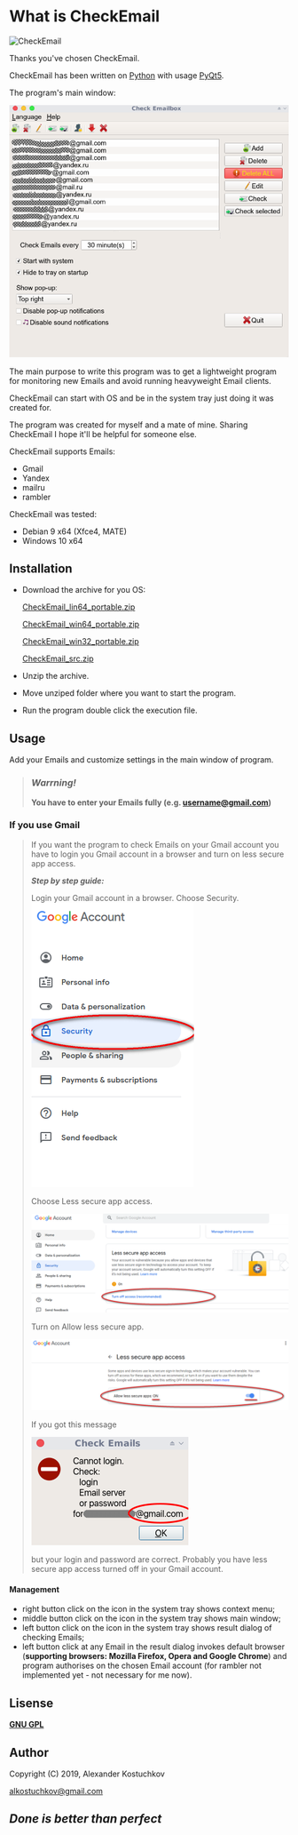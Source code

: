 # What is CheckEmail

![CheckEmail](For_README/CheckEmail.ico)

Thanks you've chosen CheckEmail.

CheckEmail has been written on [Python] with usage [PyQt5].

The program's main window:

![MainWindow_EN.png](For_README/Google_Security_EN/MainWindow_EN.png)

The main purpose to write this program was to get a lightweight program for monitoring new Emails and avoid running heavyweight Email clients.

CheckEmail can start with OS and be in the system tray just doing it was created for.

The program was created for myself and a mate of mine.
Sharing CheckEmail I hope it'll be helpful for someone else.

CheckEmail supports Emails:

- Gmail
- Yandex
- mailru
- rambler

CheckEmail was tested:

- Debian 9 x64 (Xfce4, MATE)
- Windows 10 x64

## Installation

- Download the archive for you OS:

  [CheckEmail_lin64_portable.zip]

  [CheckEmail_win64_portable.zip]

  [CheckEmail_win32_portable.zip]

  [CheckEmail_src.zip]

- Unzip the archive.
- Move unziped folder where you want to start the program.
- Run the program double click the execution file.

## Usage

Add your Emails and customize settings in the main window of program.

> ### *Warrning!*
>
> **You have to enter your Emails fully (e.g. username@gmail.com)**

### If you use Gmail

> If you want the program to check Emails on your Gmail account
> you have to login you Gmail account in a browser
> and turn on less secure app access.
>
> ***Step by step guide:***
>
> Login your Gmail account in a browser.
> Choose Security.
> ![1.png](For_README/Google_Security_EN/1.png)
>
> Choose Less secure app access.
>
> ![2.png](For_README/Google_Security_EN/2.png)
>
> Turn on Allow less secure app.
>
> ![3.png](For_README/Google_Security_EN/3.png)
>
> If you got this message
>
> ![loginError.png](For_README/Google_Security_EN/loginError_EN.png)
>
> but your login and password are correct.
> Probably you have less secure app access turned off in your Gmail account.

#### Management

- right button click on the icon in the system tray shows context menu;
- middle button click on the icon in the system tray shows main window;
- left button click on the icon in the system tray shows result dialog of checking Emails;
- left button click at any Email in the result dialog invokes default browser (**supporting browsers: Mozilla Firefox, Opera and Google Chrome**)
and program authorises on the chosen Email account (for rambler not implemented yet - not necessary for me now).

## Lisense

**[GNU GPL]**

## Author

Copyright (C) 2019, Alexander Kostuchkov

alkostuchkov@gmail.com

## *Done is better than perfect*

[//]: # (These are reference links used in the body of this note and get stripped out when the markdown processor does its job. There is no need to format nicely because it shouldn't be seen. Thanks SO - http://stackoverflow.com/questions/4823468/store-comments-in-markdown-syntax)

   [CheckEmail_lin64_portable.zip]: <https://github.com/alkostuchkov/CheckEmail/blob/master/Downloads/executables/CheckEmail_lin64_portable.zip>
   [CheckEmail_win64_portable.zip]: <https://github.com/alkostuchkov/CheckEmail/blob/master/Downloads/executables/CheckEmail_win64_portable.zip>
   [CheckEmail_win32_portable.zip]: <https://github.com/alkostuchkov/CheckEmail/blob/master/Downloads/executables/CheckEmail_win32_portable.zip>
   [CheckEmail_src.zip]: <https://github.com/alkostuchkov/CheckEmail/blob/master/Downloads/src/src.zip>
   [GNU GPL]: <https://www.gnu.org/licenses/>
   [Python]: <https://www.python.org/>
   [PyQt5]: <https://riverbankcomputing.com/software/pyqt/intro>

